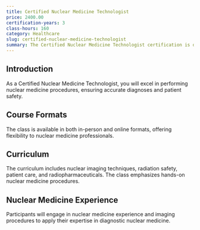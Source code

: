 ```yaml
---
title: Certified Nuclear Medicine Technologist
price: 2400.00
certification-years: 3
class-hours: 160
category: Healthcare
slug: certified-nuclear-medicine-technologist
summary: The Certified Nuclear Medicine Technologist certification is designed for professionals in nuclear medicine and diagnostic imaging roles. This comprehensive class covers nuclear imaging techniques, radiation safety, and patient care. It equips candidates with the skills needed to perform nuclear medicine procedures safely and effectively.
---
```


## Introduction

As a Certified Nuclear Medicine Technologist, you will excel in performing nuclear medicine procedures, ensuring accurate diagnoses and patient safety.

## Course Formats

The class is available in both in-person and online formats, offering flexibility to nuclear medicine professionals.

## Curriculum

The curriculum includes nuclear imaging techniques, radiation safety, patient care, and radiopharmaceuticals. The class emphasizes hands-on nuclear medicine procedures.

## Nuclear Medicine Experience

Participants will engage in nuclear medicine experience and imaging procedures to apply their expertise in diagnostic nuclear medicine.

